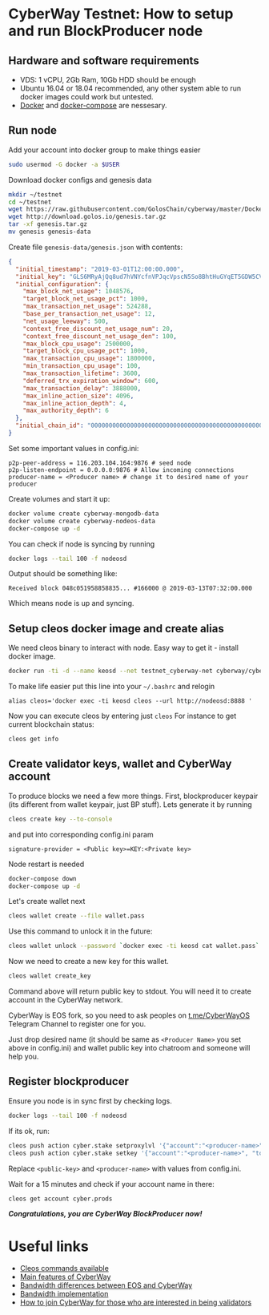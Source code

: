 # CyberWay Testnet: How to setup and run BlockProducer node
## Hardware and software requirements
  - VDS: 1 vCPU, 2Gb Ram, 10Gb HDD should be enough
  - Ubuntu 16.04 or 18.04 recommended, any other system able to run docker images could work but untested.
  - [Docker](https://www.digitalocean.com/community/tutorials/how-to-install-and-use-docker-on-ubuntu-16-04) and [docker-compose](https://www.digitalocean.com/community/tutorials/how-to-install-docker-compose-on-ubuntu-16-04) are nessesary.

## Run node
Add your account into docker group to make things easier
```sh
sudo usermod -G docker -a $USER
```
Download docker configs and genesis data
```sh
mkdir ~/testnet
cd ~/testnet
wget https://raw.githubusercontent.com/GolosChain/cyberway/master/Docker/{docker-compose.yml,config.ini}
wget http://download.golos.io/genesis.tar.gz
tar -xf genesis.tar.gz
mv genesis genesis-data
```
Create file `genesis-data/genesis.json` with contents:
```json
{
  "initial_timestamp": "2019-03-01T12:00:00.000",
  "initial_key": "GLS6MRyAjQq8ud7hVNYcfnVPJqcVpscN5So8BhtHuGYqET5GDW5CV",
  "initial_configuration": {
    "max_block_net_usage": 1048576,
    "target_block_net_usage_pct": 1000,
    "max_transaction_net_usage": 524288,
    "base_per_transaction_net_usage": 12,
    "net_usage_leeway": 500,
    "context_free_discount_net_usage_num": 20,
    "context_free_discount_net_usage_den": 100,
    "max_block_cpu_usage": 2500000,
    "target_block_cpu_usage_pct": 1000,
    "max_transaction_cpu_usage": 1800000,
    "min_transaction_cpu_usage": 100,
    "max_transaction_lifetime": 3600,
    "deferred_trx_expiration_window": 600,
    "max_transaction_delay": 3888000,
    "max_inline_action_size": 4096,
    "max_inline_action_depth": 4,
    "max_authority_depth": 6
  },
  "initial_chain_id": "0000000000000000000000000000000000000000000000000000000000000000"
}
```
Set some important values in config.ini:
```
p2p-peer-address = 116.203.104.164:9876 # seed node
p2p-listen-endpoint = 0.0.0.0:9876 # Allow incoming connections
producer-name = <Producer name> # change it to desired name of your producer
```
Create volumes and start it up:
```sh
docker volume create cyberway-mongodb-data
docker volume create cyberway-nodeos-data
docker-compose up -d
```
You can check if node is syncing by running
```sh
docker logs --tail 100 -f nodeosd
```
Output should be something like:
```text
Received block 048c051958858835... #166000 @ 2019-03-13T07:32:00.000 
```
Which means node is up and syncing. 

## Setup cleos docker image and create alias
We need cleos binary to interact with node.
Easy way to get it - install docker image.
```sh
docker run -ti -d --name keosd --net testnet_cyberway-net cyberway/cyberway:stable /opt/cyberway/bin/keosd
```
To make life easier put this line into your `~/.bashrc` and relogin
```
alias cleos='docker exec -ti keosd cleos --url http://nodeosd:8888 '
```
Now you can execute cleos by entering just `cleos`
For instance to get current blockchain status:
```sh
cleos get info
```

## Create validator keys, wallet and CyberWay account

To produce blocks we need a few more things.
First, blockproducer keypair (its different from wallet keypair, just BP stuff). Lets generate it by running
```sh
cleos create key --to-console
```
and put into corresponding config.ini param
```text
signature-provider = <Public key>=KEY:<Private key>
```

Node restart is needed
```sh
docker-compose down
docker-compose up -d
```

Let's create wallet next
```sh
cleos wallet create --file wallet.pass
```
Use this command to unlock it in the future: 
```sh
cleos wallet unlock --password `docker exec -ti keosd cat wallet.pass`
```
Now we need to create a new key for this wallet. 
```sh
cleos wallet create_key
```
Command above will return public key to stdout.
You will need it to create account in the CyberWay network.

CyberWay is EOS fork, so you need to ask peoples on [t.me/CyberWayOS](https://t.me/CyberWayOS) Telegram Channel to register one for you.

Just drop desired name (it should be same as `<Producer Name>` you set above in config.ini) and wallet public key into chatroom and someone will help you.

## Register blockproducer
Ensure you node is in sync first by checking logs.
```sh 
docker logs --tail 100 -f nodeosd
```
If its ok, run:
```sh
cleos push action cyber.stake setproxylvl '{"account":"<producer-name>", "token_code":"SYS", "purpose_code":"", "level":0}' -p <producer-name>
cleos push action cyber.stake setkey '{"account":"<producer-name>", "token_code":"SYS", "signing_key":"<public-key>"}' -p <producer-name>
```
Replace `<public-key>` and `<producer-name>` with values from config.ini.

Wait for a 15 minutes and check if your account name in there:
```sh
cleos get account cyber.prods
```
***Congratulations, you are CyberWay BlockProducer now!***

# Useful links
  - [Cleos commands available](https://gist.github.com/vikxx/dfa9d671beb07a39e6eb18bad2c1174e)
  - [Main features of CyberWay](https://docs.cyberway.io/users/cyberway_features)
  - [Bandwidth differences between EOS and CyberWay](https://docs.cyberway.io/users/bandwidth_differences)
  - [Bandwidth implementation](https://docs.cyberway.io/users/bandwidth_implementation)
  - [How to join CyberWay for those who are interested in being validators](https://docs.cyberway.io/validators/quick_reference)

